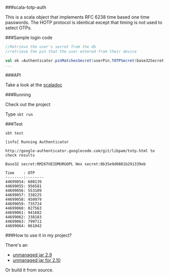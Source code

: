 ###scala-totp-auth

This is a scala object that implements RFC 6238 time based one time passwords.
The HOTP protocol is identical except that timing is not used to select OTPs.

###Sample login code

```scala
//Retrieve the user's secret from the db
//retrieve the pin that the user entered from their device

val ok =Authenticator.pinMatchesSecret(userPin,TOTPSecret(base32Secret))
...
```

###API

Take a look at the [scaladoc](http://marklister.github.com/scala-totp-auth/latest/api/index.html#org.catch22.totp.auth.package) 

###Running

Check out the project 

Type `sbt run` 

###Test

`sbt test`



    [info] Running Authenticator 
    
    http://google-authenticator.googlecode.com/git/libpam/totp.html to check results
    
    Base32 secret:RM26TUEIDMURGOPL Hex secret:8b35e9d0881b291339eb
    
    Time    : OTP
    --------:--------
    44699054: 680139
    44699055: 956581
    44699056: 553109
    44699057: 338225
    44699058: 450979
    44699059: 735724
    44699060: 027563
    44699061: 941682
    44699062: 338183
    44699063: 799711
    44699064: 061042

###How to use it in my project?

There's an 
  - [unmanaged jar 2.9](https://marklister.github.com/scala-totp-auth/scala-totp-auth_2.9.2-1.01.jar) 
  - [unmanaged jar for 2.10](https://marklister.github.com/scala-totp-auth/scala-totp-auth_2.10-1.02.jar)

Or build it from source.
